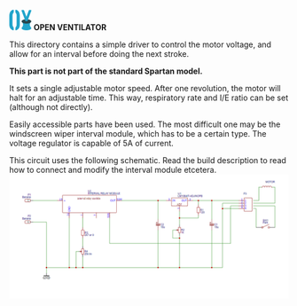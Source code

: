 ![](../../images/OpenVentilatorLogoSmall.png) **OPEN VENTILATOR**

This directory contains a simple driver to control the motor voltage, and allow for an interval before doing the next stroke.

**This part is not part of the standard Spartan model.**

It sets a single adjustable motor speed. After one revolution, the motor will halt for an adjustable time. This way, respiratory rate and I/E ratio can be set (although not directly). 

Easily accessible parts have been used. The most difficult one may be the windscreen wiper interval module, which has to be a certain type. The voltage regulator is capable of 5A of current.

This circuit uses the following schematic. Read the build description to read how to connect and modify the interval module etcetera.
![schematic](images/schematic.png)
